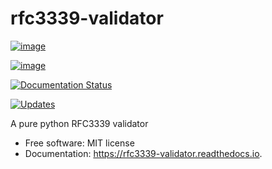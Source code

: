 # rfc3339-validator

[![image](https://img.shields.io/pypi/v/rfc3339_validator.svg)](https://pypi.python.org/pypi/rfc3339_validator)

[![image](https://img.shields.io/travis/naimetti/rfc3339_validator.svg)](https://travis-ci.org/naimetti/rfc3339-validator)

[![Documentation
Status](https://readthedocs.org/projects/rfc3339-validator/badge/?version=latest)](https://rfc3339-validator.readthedocs.io/en/latest/?badge=latest)

[![Updates](https://pyup.io/repos/github/naimetti/rfc3339_validator/shield.svg)](https://pyup.io/repos/github/naimetti/rfc3339_validator/)

A pure python RFC3339 validator

  - Free software: MIT license
  - Documentation: <https://rfc3339-validator.readthedocs.io>.


